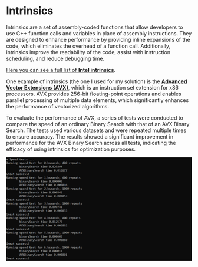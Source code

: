 # Intrinsics

Intrinsics are a set of assembly-coded functions that allow developers to use C++ function calls and variables in place of assembly instructions. They are designed to enhance performance by providing inline expansions of the code, which eliminates the overhead of a function call. Additionally, intrinsics improve the readability of the code, assist with instruction scheduling, and reduce debugging time.

[Here you can see a full list of **Intel intrinsics**](https://www.intel.com/content/www/us/en/docs/intrinsics-guide/index.html).

One example of intrinsics (the one I used for my solution) is the [**Advanced Vector Extensions (AVX)**](https://en.wikipedia.org/wiki/Advanced_Vector_Extensions), which is an instruction set extension for x86 processors. AVX provides 256-bit floating-point operations and enables parallel processing of multiple data elements, which significantly enhances the performance of vectorized algorithms.

To evaluate the performance of AVX, a series of tests were conducted to compare the speed of an ordinary Binary Search with that of an AVX Binary Search. The tests used various datasets and were repeated multiple times to ensure accuracy. The results showed a significant improvement in performance for the AVX Binary Search across all tests, indicating the efficacy of using intrinsics for optimization purposes.

![alt_text](https://github.com/MariaGrozdeva/Design_and_analysis_of_algorithms_FMI_2021-2022/blob/main/Intel%20intrinsics%20-%20BS%20optimization/Tests.png)
